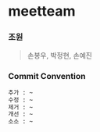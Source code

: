 # meetteam

### 조원

> 손봉우, 박정현, 손예진

### Commit Convention
```bash
추가 : ~
수정 : ~
제거 : ~
개선 : ~
소소 : ~
```
